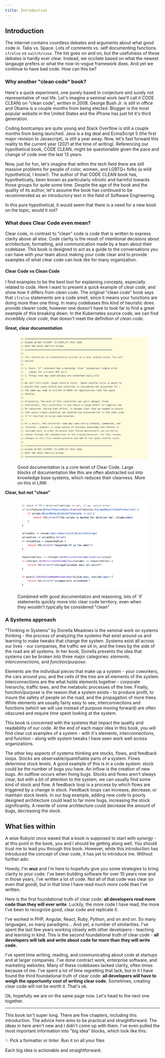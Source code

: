 ```yaml
---
title: Introduction
---
```


## Introduction

The internet contains countless debates and arguments about what good code _is_. Tabs vs. Space. Lots of comments vs. self documenting functions. `if/else` vs `switch/case`. The list goes on and on, but the usefulness of these debates is hardly ever clear. Instead, we occilate based on what the newest langauge prefers or what the now-in-vogue framework does. And yet we continue to have bad code. How can this be?

### Why another "clean code" book?

Here's a quick experiment, one purely based in conjecture and surely not representative of real life. Let's imagine a seminal work (we'll call it CODE CLEAN) on "clean code", written in 2008. George Bush Jr. is still in office and Obama is a couple months from being elected. Blogger is the most popular website in the United States and the iPhone has just hit it's third generation.

Coding bootcamps are quite young and Stack Overflow is still a couple months from being launched. Java is a big deal and EcmaScript 5 (the first major revision to Javascript), is still a year away. Now, let's fast forward this reality to the current year (2021 at the time of writing). Referencing our hypothetical book, CODE CLEAN, might be questionable given the pace and change of code over the last 13 years.

Now, just for fun, let's imagine that within the tech field there are still massive problems for people of color, women, and LGBTQ+ folks (a wild hypothetical, I know!). The author of that CODE CLEAN book has, hypothetically, been known as particularly vitriolic and harmful towards those groups for quite some time. Despite the age of the book and the quality of its author, let's assume the book has continued to be recommended as an introductory text in the field of Software Engineering.

In this pure hypothetical, it would seem that there is a need for a new book on the topic, would it not?

### What does Clear Code even mean?

Clear code, in contrast to "clean" code is code that is written to express clarity above all else. Code clarity is the result of intentional decisions about architecture, formatting, and communication made by a team about their codebase. This book is designed to act as a guide to the conversations you can have with your team about making your code clear and to provide examples of what clear code can look like for many organization.

#### Clear Code vs Clean Code

I find examples to be the best tool for explaining concepts, especially related to code. Here I want to present a quick example of _clear code_, and show how it differs from _clean code_.
The original "clean code" book says that `if/else` statements are a code smell, since it means your functions are doing more than one thing. In many codebases this kind of heuristic does provide clearer code, however one doesn't have to look far to find a great example of this breaking down. In the Kubernetes source code, we can find incredibly _clear code_, that doesn't meet the definition of _clean code_.

**Great, clear documentation**

<figure>

![An example of clear code documentation in the kubernetes codebase](/book/assets/kubernetes_clear_code_example_docs.png)

<figcaption>

Good documentation is a core tenet of Clear Code. Large blocks of documentation like this are often abstracted out into knowledge base systems, which reduces their clearness. More on this in LINK</figcaption>

</figure>

<!-- TODO: Link here -->

**Clear, but not "clean"**

<figure>

![An example of clear code in the kubernetes codebase](/book/assets/kubernetes_clear_code_example.png)

<figcaption>
Combined with good documentation and reasoning, lots of `if` statements quickly move into clear code territory, even when they wouldn't typically be considered "clean"
</figcaption>
</figure>

### A Systems approach

<!-- TODO: This section is long and not super relavant. I likely will distill the information here into a quick description of systems. -->

"Thinking in Systems" by Donella Meadows is the seminal work on systems thinking - the process of analyzing the systems that exist around us and learning to make tweaks that change the system. Systems exist all across our lives - our companies, the traffic we sit in, and the trees by the side of the road are all systems. In her book, Donella presents the idea that systems can be broken into three major categories: _elements_, _interconnections_, and _function/purpose_.

Elements are the individual pieces that make up a system - your coworkers, the cars around you, and the cells of the tree are all elements of the system. Interconnections are the what holds elements together - corporate hierarchy, traffic laws, and the metabolic processes of the tree. Finally, function/purpose is the reason that a system exists - to produce profit, to insure the safety of people on the road, and the propagation of more trees. While elements are usually fairly easy to see, interconnections and functions (which we will use instead of purpose moving forward) are often obscured and require time spent looking at the system.

This book is concerned with the systems that impact the quality and readability of our code. At the end of each major idea in this book, you will find clear cut examples of a system - with it's elements, interconnections, and function - along with system tweaks I have seen work well across organizations.

The other key aspects of systems thinking are stocks, flows, and feedback loops. Stocks are observable/quantifiable parts of a system. Flows determine stock levels. A good example of this is in a code system: stock could be the number of bugs you have. An inflow is the creation of new bugs. An outflow occurs when fixing bugs. Stocks and flows aren't always clear, but with a bit of attention to the system, we can usually find some kind of stock and flow. A feedback loop is a process by which flows are triggered by a change in stock. Feedback loops can increase, decrease, or maintain stock levels. In our bug example, adding new code to poorly designed architecture could lead to far more bugs, increasing the stock significantly. A rewrite of some architecture could decrease the amount of bugs, decreasing the stock.

## What lies within

A wise Rubyist once waxed that a book is supposed to start with _synergy_ - at this point in the book, you and I should be getting along well. You should trust me to lead you through this book. However, while this introduction has introduced the concept of clear code, it has yet to introduce me. Without further ado:

Howdy, I'm **wuz** and I'm here to hopefully give you some strategies to bring clarity to your code. I've been building software for over 10 years now and in those years, I've written a lot of code. Not all of that code was clear (or even that good), but in that time I have read much more code than I've written.

Here is the first foundational truth of clear code: **all developers read more code than they will ever write**. Luckily, the more code I have read, the more I've been to recognize good, clear code and replicate it.

I've worked in PHP, Angular, React, Ruby, Python, and on and on. So many languages, so many paradigms... And yet, a number of similarities. I've spent the last few years working closely with other developers - teaching and learning in kind. This is the second foundational truth of clear code - **all developers will talk and write about code far more than they will write code.**

I've spent time writing, reading, and communicating about code at startups and at larger companies. I've done contract work, enterprise software, and marketing websites. Many of these codebases lacked clarity, often times because of me. I've spent a lot of time regretting that lack, but in it I have found the third foundational truth of clear code: **all developers will have to weigh the opportunity cost of writing clear code.** Sometimes, creating clear code will not be worth it. That's ok.

Ok, hopefully we are on the same page now. Let's head to the next one together.

---

This book isn't super long. There are five chapters, including this introduction. The advice here aims to be practical and straightforward. The ideas in here aren't new and I didn't come up with them. I've even pulled the most important information into "big idea" blocks, which look like this:

<div class="big-idea">
<span class="big-idea-icon">✨</span>
Pick a formatter or linter. Run it on all your files
</div>

Each big idea is actionable and straightforward.
